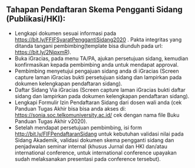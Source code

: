 ## Tahapan Pendaftaran Skema Pengganti Sidang (Publikasi/HKI):
- Lengkapi dokumen sesuai informasi pada https://bit.ly/FFIFSyaratPenggantiSidang2020 . Pakta integritas yang ditanda tangani pembimbing(template bisa diunduh pada url: https://bit.ly/2NjpxmR).
- Buka iGracias, pada menu TA/PA, ajukan persetujuan sidang, kemudian konfirmasikan kepada pembimbing anda untuk mendapat approval.
- Pembimbing menyetujui pengajuan sidang anda di iGracias (Screen capture laman iGracias bukti persetujuan sidang dan lampirkan pada dokumen kelengkapan pendaftaran sidang).
- Daftar Sidang Via iGracias (Screen capture laman iGracias bukti daftar sidang dan lampirkan pada dokumen kelengkapan pendaftaran sidang).
- Lengkapi Formulir Izin Pendaftaran Sidang dari dosen wali anda (cek Panduan Tugas Akhir bisa bisa anda akses di: https://sonia.soc.telkomuniversity.ac.id/ cek dengan nama file Buku Panduan Tugas Akhir v2020).
- Setelah mendapat persetujuan pembimbing, isi form http://bit.ly/FIFPendaftaranSidang untuk kebutuhan validasi nilai pada Sidang Akademik, validasi dokumen skema pengganti sidang dan penjadwalan seminar internal (khusus Jurnal dan HKI dan/atau international conference, untuk international conference upayakan sudah melaksanakan presentasi pada conference tersebut).